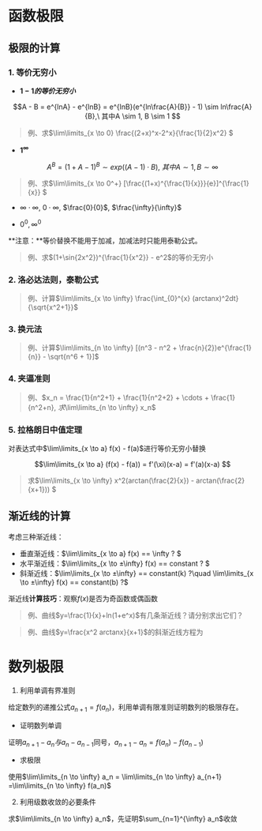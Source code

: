 <script>
  document.addEventListener('DOMContentLoaded', () => {
    pars = document.querySelectorAll('blockquote>p')
    for (let i = 0; i < pars.length; i++) {
      pars[i].innerHTML = pars[i].innerHTML.replaceAll(/<br\s*[\/]?>/gi, '\\\\')
    }
  })
</script>
<script type="text/x-mathjax-config">
  MathJax.Hub.Config({
    tex2jax: {
      inlineMath: [ ['$','$'], ["\\(","\\)"] ],
      processEscapes: true
    }
  });
</script>
<script type="text/javascript"
  src="https://cdn.mathjax.org/mathjax/latest/MathJax.js?config=TeX-AMS-MML_HTMLorMML">
</script>

# 函数极限

## 极限的计算

### 1. 等价无穷小

+ **$1 - 1 的等价无穷小$**

$$A - B = e^{lnA} - e^{lnB} = e^{lnB}(e^{ln\frac{A}{B}} - 1) \sim ln\frac{A}{B},\ 其中A \sim 1, B \sim 1 $$

> 例、求$\lim\limits_{x \to 0} \frac{(2+x)^x-2^x}{\frac{1}{2}x^2} $

+ **$1^{\infty}$**

$$A^{B} = (1 + A-1)^{B} \sim exp((A-1) \cdot B),\ 其中A \sim 1, B \sim \infty$$

> 例、求$\lim\limits_{x \to 0^+} [\frac{(1+x)^{\frac{1}{x}}}{e}]^{\frac{1}{x}} $

+ $\infty \cdot \infty$, $0 \cdot \infty$, $\frac{0}{0}$, $\frac{\infty}{\infty}$ 

+ $0^0, \infty^0$ 

**注意：**等价替换不能用于加减，加减法时只能用泰勒公式。

> 例、求$(1+\sin{2x^2})^{\frac{1}{x^2}} - e^2$的等价无穷小

### 2. 洛必达法则，泰勒公式

> 例、计算$\lim\limits_{x \to \infty} \frac{\int_{0}^{x} (arctanx)^2dt}{\sqrt{x^2+1}}$

### 3. 换元法

> 例、计算$\lim\limits_{n \to \infty} [(n^3 - n^2 + \frac{n}{2})e^{\frac{1}{n}} - \sqrt{n^6 + 1}]$

### 4. 夹逼准则

> 例、$x_n = \frac{1}{n^2+1} + \frac{1}{n^2+2} + \cdots + \frac{1}{n^2+n}, $求$\lim\limits_{n \to \infty} x_n$

### 5. 拉格朗日中值定理

对表达式中$\lim\limits_{x \to a} f(x) - f(a)$进行等价无穷小替换

$$\lim\limits_{x \to a} (f(x) - f(a)) = f'(\xi)(x-a) = f'(a)(x-a) $$

> 求$\lim\limits_{x \to \infty} x^2(arctan(\frac{2}{x}) - arctan(\frac{2}{x+1})) $

## 渐近线的计算

考虑三种渐近线：
+ 垂直渐近线：$\lim\limits_{x \to a} f(x) == \infty ? $
+ 水平渐近线：$\lim\limits_{x \to ±\infty} f(x) == constant ? $
+ 斜渐近线：$\lim\limits_{x \to ±\infty} == constant(k) ?\quad \lim\limits_{x \to ±\infty} f(x) == constant(b) ?$ 

渐近线**计算技巧**：观察$f(x)$是否为奇函数或偶函数

> 例、曲线$y=\frac{1}{x}+ln(1+e^x)$有几条渐近线？请分别求出它们？

> 例、曲线$y=\frac{x^2 arctanx}{x+1}$的斜渐近线方程为

# 数列极限

1. 利用单调有界准则

给定数列的递推公式$a_{n+1} = f(a_n)$，利用单调有限准则证明数列的极限存在。

+ 证明数列单调

证明$a_{n+1} - a_{n}与a_n - a_{n-1}$同号，$a_{n+1} - a_n = f(a_n) - f(a_{n-1})$ 

+ 求极限

使用$\lim\limits_{n \to \infty} a_n = \lim\limits_{n \to \infty} a_{n+1} =\lim\limits_{n \to \infty} f(a_n)$

2. 利用级数收敛的必要条件

求$\lim\limits_{n \to \infty} a_n$，先证明$\sum_{n=1}^{\infty} a_n$收敛 
